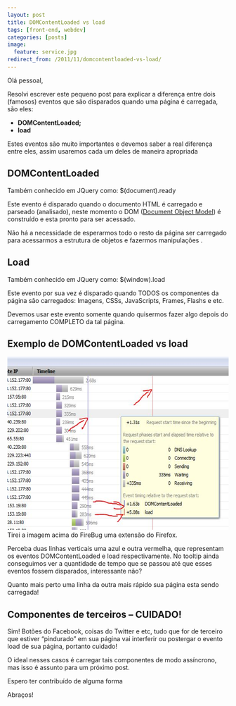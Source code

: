 ```yaml
---
layout: post
title: DOMContentLoaded vs load
tags: [front-end, webdev]
categories: [posts]
image:
  feature: service.jpg
redirect_from: /2011/11/domcontentloaded-vs-load/
---
```

<p>Olá pessoal,</p>
<p>Resolvi escrever este pequeno post para explicar a diferença entre dois (famosos) eventos que são disparados quando uma página é carregada, são eles:</p>
<ul>
<li><strong>DOMContentLoaded;</strong></li>
<li><strong>load</strong></li>
</ul>
<p>Estes eventos são muito importantes e devemos saber a real diferença entre eles, assim usaremos cada um deles de maneira apropriada</p>
<h2>DOMContentLoaded</h2>
<p>Também conhecido em JQuery como: $(document).ready</p>
<p>Este evento é disparado quando o documento HTML é carregado e parseado (analisado), neste momento o DOM (<a title="Document Object Model" href="http://www.w3.org/TR/DOM-Level-2-Core/introduction.html" target="_blank">Document Object Model</a>) é construído e esta pronto para ser acessado.</p>
<p>Não há a necessidade de esperarmos todo o resto da página ser carregado para acessarmos a estrutura de objetos e fazermos manipulações .</p>
<h2>Load</h2>
<p>Também conhecido em JQuery como: $(window).load</p>
<p>Este evento por sua vez é disparado quando TODOS os componentes da página são carregados: Imagens, CSSs, JavaScripts, Frames, Flashs e etc.</p>
<p>Devemos usar este evento somente quando quisermos fazer algo depois do carregamento COMPLETO da tal página.</p>
<h2>Exemplo de DOMContentLoaded vs load</h2>
<p><img class="aligncenter size-full wp-image-158" title="DOM_LOAD" src="/images/posts/DOM_LOAD.jpg" alt="" width="584" height="393" /><br />
Tirei a imagem acima do FireBug uma extensão do Firefox.</p>
<p>Perceba duas linhas verticais uma azul e outra vermelha, que representam os eventos DOMContentLoaded e load respectivamente. No tooltip ainda conseguimos ver a quantidade de tempo que se passou até que esses eventos fossem disparados, interessante não?</p>
<p>Quanto mais perto uma linha da outra mais rápido sua página esta sendo carregada!</p>
<h2>Componentes de terceiros – CUIDADO!</h2>
<p>Sim! Botões do Facebook, coisas do Twitter e etc, tudo que for de terceiro que estiver “pindurado” em sua página vai interferir ou postergar o evento load de sua página, portanto cuidado!</p>
<p>O ideal nesses casos é carregar tais componentes de modo assíncrono, mas isso é assunto para um próximo post.</p>
<p>Espero ter contribuído de alguma forma</p>
<p>Abraços!</p>